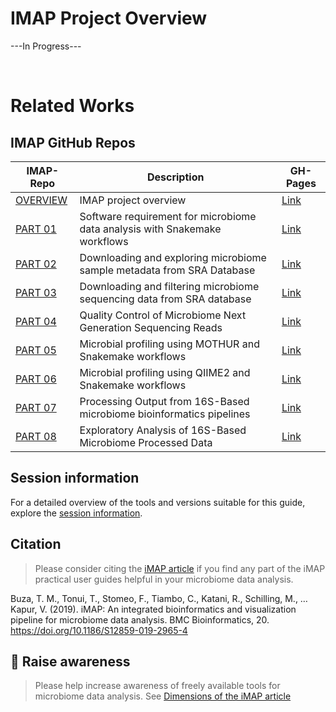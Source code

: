 # IMAP Project Overview

---In Progress---

<br>

# Related Works
## IMAP GitHub Repos

| IMAP-Repo                                      | Description                                               | GH-Pages                                             |
| ---------------------------------------------- | --------------------------------------------------------- | ----------------------------------------------------- |
| [OVERVIEW](https://github.com/tmbuza/imap-project-overview/) | IMAP project overview                                     | [Link](https://tmbuza.github.io/imap-project-overview/) |
| [PART 01](https://github.com/tmbuza/imap-software-requirements/) | Software requirement for microbiome data analysis with Snakemake workflows | [Link](https://tmbuza.github.io/imap-essential-software/) |
| [PART 02](https://github.com/tmbuza/imap-sample-metadata/) | Downloading and exploring microbiome sample metadata from SRA Database | [Link](https://tmbuza.github.io/imap-sample-metadata/) |
| [PART 03](https://github.com/tmbuza/imap-download-sra-reads/) | Downloading and filtering microbiome sequencing data from SRA database | [Link](https://tmbuza.github.io/imap-download-sra-reads/) |
| [PART 04](https://github.com/tmbuza/imap-read-quality-control/) | Quality Control of Microbiome Next Generation Sequencing Reads | [Link](https://tmbuza.github.io/imap-read-quality-control/) |
| [PART 05](https://github.com/tmbuza/imap-bioinformatics-mothur/) | Microbial profiling using MOTHUR and Snakemake workflows | [Link](https://tmbuza.github.io/imap-mothur-bioinformatics/) |
| [PART 06](https://github.com/tmbuza/imap-bioinformatics-qiime2/) | Microbial profiling using QIIME2 and Snakemake workflows | [Link](https://tmbuza.github.io/imap-qiime2-bioinformatics/) |
| [PART 07](https://github.com/tmbuza/imap-data-processing/) | Processing Output from 16S-Based microbiome bioinformatics pipelines | [Link](https://tmbuza.github.io/imap-data-preparation/) |
| [PART 08](https://github.com/tmbuza/imap-exploratory-analysis/) | Exploratory Analysis of 16S-Based Microbiome Processed Data | [Link](https://tmbuza.github.io/imap-data-exploration/) |


## Session information

For a detailed overview of the tools and versions suitable for this guide, explore the [session information](session_info.txt).

## Citation
> Please consider citing the [iMAP article](https://rdcu.be/b5iVj) if you find any part of the iMAP practical user guides helpful in your microbiome data analysis.

Buza, T. M., Tonui, T., Stomeo, F., Tiambo, C., Katani, R., Schilling, M., … Kapur, V. (2019). iMAP: An integrated bioinformatics and visualization pipeline for microbiome data analysis. BMC Bioinformatics, 20. https://doi.org/10.1186/S12859-019-2965-4

## :tada: Raise awareness
> Please help increase awareness of freely available tools for microbiome data analysis.
See [Dimensions of the iMAP article](https://badge.dimensions.ai/details/id/pub.1117740326)
